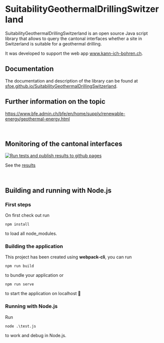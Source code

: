 # SuitabilityGeothermalDrillingSwitzerland

SuitabilityGeothermalDrillingSwitzerland is an open source Java script library that allows to query the cantonal interfaces whether a site in Switzerland is suitable for a geothermal drilling.

It was developed to support the web app www.kann-ich-bohren.ch.

## Documentation

The documentation and description of the library can be found at [sfoe.github.io/SuitabilityGeothermalDrillingSwitzerland](https://sfoe.github.io/SuitabilityGeothermalDrillingSwitzerland).

## Further information on the topic

https://www.bfe.admin.ch/bfe/en/home/supply/renewable-energy/geothermal-energy.html

&nbsp;
&nbsp;
&nbsp;

## Monitoring of the cantonal interfaces

[![Run tests and publish results to github pages](https://github.com/SFOE/SuitabilityGeothermalDrillingSwitzerland/actions/workflows/runtests.js.yml/badge.svg)](https://github.com/SFOE/SuitabilityGeothermalDrillingSwitzerland/actions/workflows/runtests.js.yml)

See the [results](sfoe.github.io/SuitabilityGeothermalDrillingSwitzerland)

&nbsp;
&nbsp;
&nbsp;

## Building and running with Node.js

### First steps
On first check out run
```
npm install
```
to load all node_modules.


### Building the application
This project has been created using **webpack-cli**, you can run

```
npm run build
```

to bundle your application or

```
npm run serve
```

to start the application on localhost 🚀

### Running with Node.js
Run 
```
node .\test.js
```
to work and debug in Node.js.

